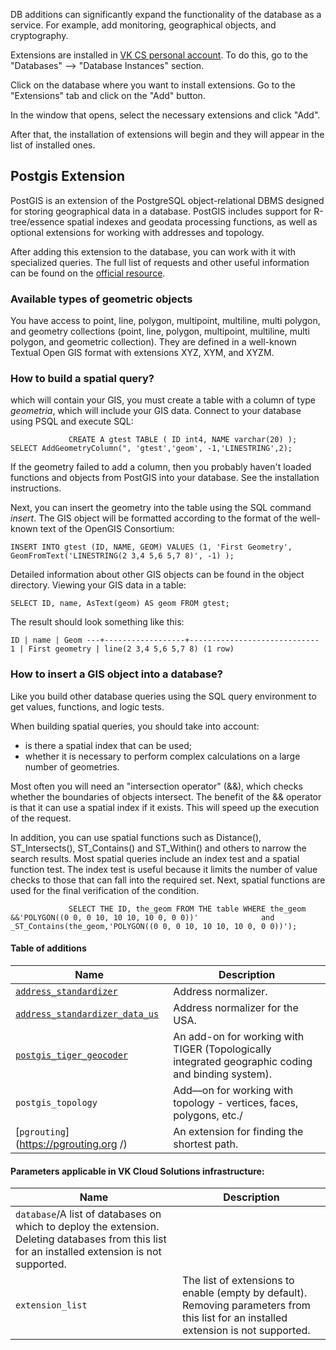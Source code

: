 DB additions can significantly expand the functionality of the database as a service. For example, add monitoring, geographical objects, and cryptography.

Extensions are installed in [VK CS personal account](https://mcs.mail.ru/app/services/databases/). To do this, go to the "Databases" --> "Database Instances" section.

Click on the database where you want to install extensions. Go to the "Extensions" tab and click on the "Add" button.

In the window that opens, select the necessary extensions and click "Add".

After that, the installation of extensions will begin and they will appear in the list of installed ones.

## Postgis Extension

PostGIS is an extension of the PostgreSQL object-relational DBMS designed for storing geographical data in a database. PostGIS includes support for R-tree/essence spatial indexes and geodata processing functions, as well as optional extensions for working with addresses and topology.

After adding this extension to the database, you can work with it with specialized queries. The full list of requests and other useful information can be found on the [official resource](https://gis-lab.info/docs/postgis/manual/postgis-manual-ru-1.3.4.pdf).

### Available types of geometric objects

You have access to point, line, polygon, multipoint, multiline, multi polygon, and geometry collections (point, line, polygon, multipoint, multiline, multi polygon, and geometric collection). They are defined in a well-known Textual Open GIS format with extensions XYZ, XYM, and XYZM.

### How to build a spatial query?

which will contain your GIS, you must create a table with a column of type _geometria_, which will include your GIS data. Connect to your database using PSQL and execute SQL:

```
             CREATE A gtest TABLE ( ID int4, NAME varchar(20) ); SELECT AddGeometryColumn(", 'gtest','geom', -1,'LINESTRING',2);
```

If the geometry failed to add a column, then you probably haven't loaded functions and objects from PostGIS into your database. See the installation instructions.

Next, you can insert the geometry into the table using the SQL command _insert_. The GIS object will be formatted according to the format of the well-known text of the OpenGIS Consortium:

```
INSERT INTO gtest (ID, NAME, GEOM) VALUES (1, 'First Geometry', GeomFromText('LINESTRING(2 3,4 5,6 5,7 8)', -1) );
```

Detailed information about other GIS objects can be found in the object directory. Viewing your GIS data in a table:

```
SELECT ID, name, AsText(geom) AS geom FROM gtest;
```

The result should look something like this:

```
ID | name | Geom ---+------------------+----------------------------- 1 | First geometry | line(2 3,4 5,6 5,7 8) (1 row)
```

### How to insert a GIS object into a database?

Like you build other database queries using the SQL query environment to get values, functions, and logic tests.

When building spatial queries, you should take into account:

- is there a spatial index that can be used;
- whether it is necessary to perform complex calculations on a large number of geometries.

Most often you will need an "intersection operator" (&&), which checks whether the boundaries of objects intersect. The benefit of the && operator is that it can use a spatial index if it exists. This will speed up the execution of the request.

In addition, you can use spatial functions such as Distance(), ST_Intersects(), ST_Contains() and ST_Within() and others to narrow the search results. Most spatial queries include an index test and a spatial function test. The index test is useful because it limits the number of value checks to those that can fall into the required set. Next, spatial functions are used for the final verification of the condition.

```
             SELECT THE ID, the_geom FROM THE table WHERE the_geom &&'POLYGON((0 0, 0 10, 10 10, 10 0, 0 0))'              and _ST_Contains(the_geom,'POLYGON((0 0, 0 10, 10 10, 10 0, 0 0))');
```

#### Table of additions

|Name|Description|
|---|---|
|[`address_standardizer`](https://postgis.net/docs/manual-2.5/Address_Standardizer.html )|Address normalizer.|
|[`address_standardizer_data_us`](https://postgis.net/docs/manual-2.5/Address_Standardizer.html )|Address normalizer for the USA.|
|[`postgis_tiger_geocoder`](https://postgis.net/docs/manual-2.5/Extras.html )|An add-on for working with TIGER (Topologically integrated geographic coding and binding system).|
|`postgis_topology`|Add—on for working with topology - vertices, faces, polygons, etc./
|[`pgrouting`](https://pgrouting.org /)|An extension for finding the shortest path.|

#### Parameters applicable in VK Cloud Solutions infrastructure:

|Name|Description|
|---|---|
|`database`/A list of databases on which to deploy the extension. Deleting databases from this list for an installed extension is not supported.|
|`extension_list`|The list of extensions to enable (empty by default). Removing parameters from this list for an installed extension is not supported.|
